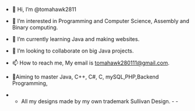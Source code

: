 - 👋 Hi, I’m @tomahawk2811
- 👀 I’m interested in Programming and Computer Science, Assembly and Binary computing.

- 🌱 I’m currently learning Java and making websites.
- 💞️ I’m looking to collaborate on big Java projects.
- 📫 How to reach me, My email is tomahawk280111@gmail.com.
- 🎯Aiming to master Java, C++, C#, C, mySQL,PHP,Backend Programming,
- -  All my designs made by my own trademark Sullivan Design. - -
<!---
tomahawk2811/tomahawk2811 is a ✨ special ✨ repository because its `README.md` (this file) appears on your GitHub profile.
You can click the Preview link to take a look at your changes.
--->
